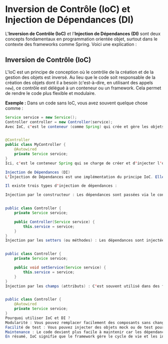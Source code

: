 # Inversion de Contrôle (IoC) et Injection de Dépendances (DI)

L'**Inversion de Contrôle (IoC)** et l'**Injection de Dépendances (DI)** sont deux concepts fondamentaux en programmation orientée objet, surtout dans le contexte des frameworks comme Spring. Voici une explication :

## Inversion de Contrôle (IoC)

L'IoC est un principe de conception où le contrôle de la création et de la gestion des objets est inversé. Au lieu que le code soit responsable de la création des objets dont il a besoin (c'est-à-dire, en utilisant des appels `new`), ce contrôle est délégué à un conteneur ou un framework. Cela permet de rendre le code plus flexible et modulaire.

**Exemple :**
Dans un code sans IoC, vous avez souvent quelque chose comme :

```java
Service service = new Service();
Controller controller = new Controller(service);
Avec IoC, c'est le conteneur (comme Spring) qui crée et gère les objets, donc votre code n'a pas besoin de se soucier de cette création :


@Controller
public class MyController {
    @Autowired
    private Service service;
}
Ici, c'est le conteneur Spring qui se charge de créer et d'injecter l'objet Service dans MyController.

Injection de Dépendances (DI)
L'Injection de Dépendances est une implémentation du principe IoC. Elle consiste à injecter les dépendances d'une classe (les objets dont elle dépend) depuis l'extérieur, au lieu de les créer elle-même. DI facilite le test et la maintenance du code, car vous pouvez facilement remplacer une dépendance par une autre (par exemple, une implémentation de test).

Il existe trois types d'injection de dépendances :

Injection par le constructeur : Les dépendances sont passées via le constructeur de la classe.


public class Controller {
    private Service service;

    public Controller(Service service) {
        this.service = service;
    }
}
Injection par les setters (ou méthodes) : Les dépendances sont injectées via des méthodes setter.


public class Controller {
    private Service service;

    public void setService(Service service) {
        this.service = service;
    }
}
Injection par les champs (attributs) : C'est souvent utilisé dans des frameworks comme Spring avec des annotations comme @Autowired.


public class Controller {
    @Autowired
    private Service service;
}
Pourquoi utiliser IoC et DI ?
Modularité : Vous pouvez remplacer facilement des composants sans changer le code qui les utilise.
Facilité de test : Vous pouvez injecter des objets mock ou de test pour isoler des parties de votre application.
Maintenance : Le code devient plus facile à maintenir car les dépendances sont explicites et gérées par le conteneur.
En résumé, IoC signifie que le framework gère le cycle de vie et les interactions des objets, tandis que DI est la méthode par laquelle les objets nécessaires sont fournis (injectés) à la classe, plutôt que d'être créés par elle-même.